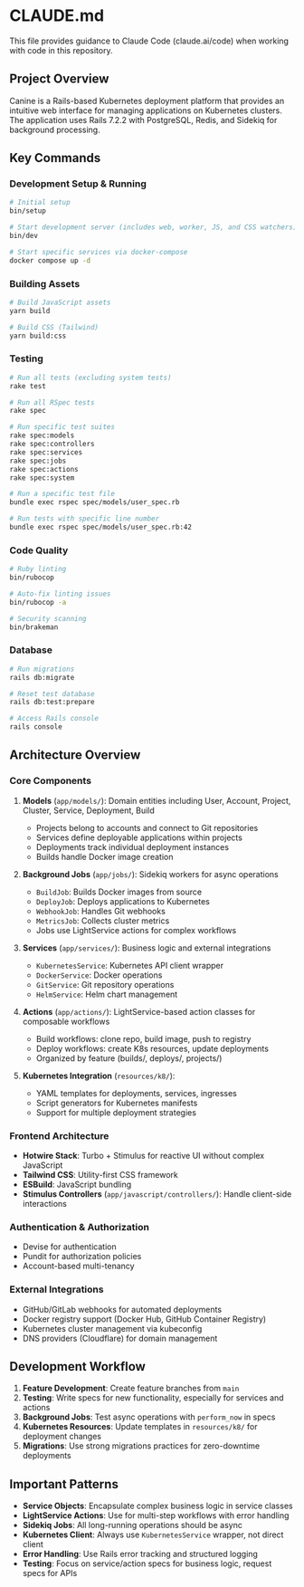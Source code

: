 # CLAUDE.md

This file provides guidance to Claude Code (claude.ai/code) when working with code in this repository.

## Project Overview

Canine is a Rails-based Kubernetes deployment platform that provides an intuitive web interface for managing applications on Kubernetes clusters. The application uses Rails 7.2.2 with PostgreSQL, Redis, and Sidekiq for background processing.

## Key Commands

### Development Setup & Running
```bash
# Initial setup
bin/setup

# Start development server (includes web, worker, JS, and CSS watchers)
bin/dev

# Start specific services via docker-compose
docker compose up -d
```

### Building Assets
```bash
# Build JavaScript assets
yarn build

# Build CSS (Tailwind)
yarn build:css
```

### Testing
```bash
# Run all tests (excluding system tests)
rake test

# Run all RSpec tests
rake spec

# Run specific test suites
rake spec:models
rake spec:controllers
rake spec:services
rake spec:jobs
rake spec:actions
rake spec:system

# Run a specific test file
bundle exec rspec spec/models/user_spec.rb

# Run tests with specific line number
bundle exec rspec spec/models/user_spec.rb:42
```

### Code Quality
```bash
# Ruby linting
bin/rubocop

# Auto-fix linting issues
bin/rubocop -a

# Security scanning
bin/brakeman
```

### Database
```bash
# Run migrations
rails db:migrate

# Reset test database
rails db:test:prepare

# Access Rails console
rails console
```

## Architecture Overview

### Core Components

1. **Models** (`app/models/`): Domain entities including User, Account, Project, Cluster, Service, Deployment, Build
   - Projects belong to accounts and connect to Git repositories
   - Services define deployable applications within projects
   - Deployments track individual deployment instances
   - Builds handle Docker image creation

2. **Background Jobs** (`app/jobs/`): Sidekiq workers for async operations
   - `BuildJob`: Builds Docker images from source
   - `DeployJob`: Deploys applications to Kubernetes
   - `WebhookJob`: Handles Git webhooks
   - `MetricsJob`: Collects cluster metrics
   - Jobs use LightService actions for complex workflows

3. **Services** (`app/services/`): Business logic and external integrations
   - `KubernetesService`: Kubernetes API client wrapper
   - `DockerService`: Docker operations
   - `GitService`: Git repository operations
   - `HelmService`: Helm chart management

4. **Actions** (`app/actions/`): LightService-based action classes for composable workflows
   - Build workflows: clone repo, build image, push to registry
   - Deploy workflows: create K8s resources, update deployments
   - Organized by feature (builds/, deploys/, projects/)

5. **Kubernetes Integration** (`resources/k8/`): 
   - YAML templates for deployments, services, ingresses
   - Script generators for Kubernetes manifests
   - Support for multiple deployment strategies

### Frontend Architecture

- **Hotwire Stack**: Turbo + Stimulus for reactive UI without complex JavaScript
- **Tailwind CSS**: Utility-first CSS framework
- **ESBuild**: JavaScript bundling
- **Stimulus Controllers** (`app/javascript/controllers/`): Handle client-side interactions

### Authentication & Authorization

- Devise for authentication
- Pundit for authorization policies
- Account-based multi-tenancy

### External Integrations

- GitHub/GitLab webhooks for automated deployments
- Docker registry support (Docker Hub, GitHub Container Registry)
- Kubernetes cluster management via kubeconfig
- DNS providers (Cloudflare) for domain management

## Development Workflow

1. **Feature Development**: Create feature branches from `main`
2. **Testing**: Write specs for new functionality, especially for services and actions
3. **Background Jobs**: Test async operations with `perform_now` in specs
4. **Kubernetes Resources**: Update templates in `resources/k8/` for deployment changes
5. **Migrations**: Use strong migrations practices for zero-downtime deployments

## Important Patterns

- **Service Objects**: Encapsulate complex business logic in service classes
- **LightService Actions**: Use for multi-step workflows with error handling
- **Sidekiq Jobs**: All long-running operations should be async
- **Kubernetes Client**: Always use `KubernetesService` wrapper, not direct client
- **Error Handling**: Use Rails error tracking and structured logging
- **Testing**: Focus on service/action specs for business logic, request specs for APIs